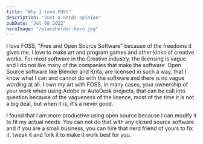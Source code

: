 ```yaml
---
title: "Why I love FOSS"
description: "Just a nerds opinion"
pubDate: "Jul 08 2022"
heroImage: "/placeholder-hero.jpg"
---
```




I love FOSS, "Free and Open Source Software" because of the 
freedoms it gives me. I love to make art and program games and other kinks of creative works. For most software in the Creative industry, 
the licensing is vague and I do not like many of the companies that make the software. Open Source software like Blender and Krita,
are licensed in such a way, that I know what I can and cannot do with the software and there is no vague wording at all.
I own my art with FOSS, in many cases, your ownership of your work when using Adobe or AutoDesk projects, that can be call into question because of the vagueness of the licence, 
most of the time it is not a big deal, but when it is, it's a never good. 

I found that I am more productive using open source because I can modify it to fit my actual needs. You can not do that with any closed source software and if you are a small business, you can hire that nerd friend of yours to fix it, tweak it and fork it to make it work best for you.
